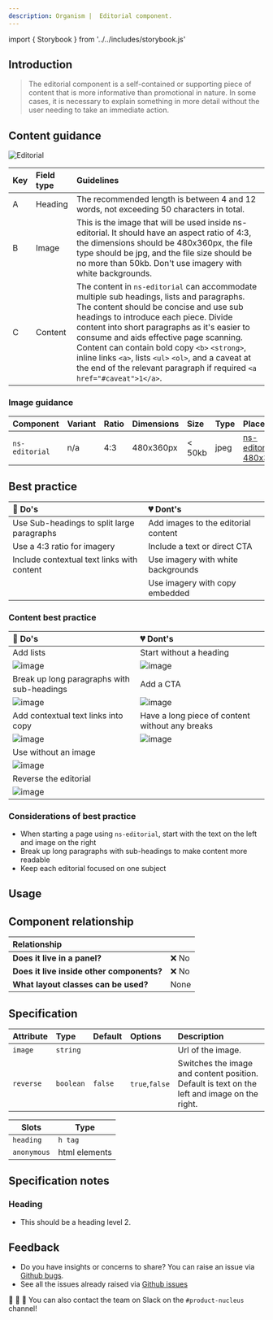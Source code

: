 ```yaml
---
description: Organism |  Editorial component.
---
```


import { Storybook } from '../../includes/storybook.js'

## Introduction

> The editorial component is a self-contained or supporting piece of content that is more informative than promotional in nature. In some cases, it is necessary to explain something in more detail without the user needing to take an immediate action.

## Content guidance

![Editorial](https://user-images.githubusercontent.com/45626534/73436310-2ec84200-4342-11ea-85de-d9394fdf2f67.png)

| Key | Field type | Guidelines |
| :--- | :--- | :--- |
| A | Heading | The recommended length is between 4 and 12 words, not exceeding 50 characters in total.  |
| B | Image | This is the image that will be used inside ns-editorial. It should have an aspect ratio of 4:3, the dimensions should be 480x360px, the file type should be jpg, and the file size should be no more than 50kb. Don't use imagery with white backgrounds. |
| C | Content | The content in `ns-editorial` can accommodate multiple sub headings, lists and paragraphs. The content should be concise and use sub headings to introduce each piece. Divide content into short paragraphs as it's easier to consume and aids effective page scanning. Content can contain bold copy `<b>` `<strong>`, inline links `<a>`, lists `<ul>` `<ol>`, and a caveat at the end of the relevant paragraph if required `<a href="#caveat">1</a>`.|

### Image guidance

| Component | Variant | Ratio | Dimensions | Size | Type | Placeholder |
| :--- | :--- | :--- | :--- | :--- | :--- | :--- |
| `ns-editorial`| n/a | 4:3 | 480x360px | &lt; 50kb | jpeg | [ns-editorial-480x360px](https://user-images.githubusercontent.com/50207859/67642150-d461b480-f900-11e9-9803-5ff4df7ad9a7.jpg) |

## Best practice

| 💚 Do's | 💔 Dont's |
| :--- | :--- |
| Use Sub-headings to split large paragraphs | Add images to the editorial content |
| Use a 4:3 ratio for imagery | Include a text or direct CTA |
| Include contextual text links with content | Use imagery with white backgrounds |
|  | Use imagery with copy embedded |

### Content best practice

| 💚 Do's | 💔 Dont's |
| :--- | :--- |
| Add lists | Start without a heading |
| ![image](https://user-images.githubusercontent.com/28779/65035656-a53f4700-d941-11e9-949d-64dbcf28d35d.png) | ![image](https://user-images.githubusercontent.com/28779/65036035-6bbb0b80-d942-11e9-832b-ef79afced5e5.png) |
| Break up long paragraphs with sub-headings | Add a CTA |
| ![image](https://user-images.githubusercontent.com/28779/65035911-331b3200-d942-11e9-9d0f-d95f02acb42b.png) | ![image](https://user-images.githubusercontent.com/28779/65036062-7a092780-d942-11e9-8806-6253a1b236b7.png) |
| Add contextual text links into copy | Have a long piece of content without any breaks |
| ![image](https://user-images.githubusercontent.com/28779/65035966-4af2b600-d942-11e9-9dc6-b30d5e94ca01.png) | ![image](https://user-images.githubusercontent.com/28779/65036084-842b2600-d942-11e9-8c1a-198a8769f166.png) |
| Use without an image |  |
| ![image](https://user-images.githubusercontent.com/28779/65035985-5514b480-d942-11e9-9b2c-753f3338c7f3.png) |  |
| Reverse the editorial |  |
| ![image](https://user-images.githubusercontent.com/28779/65036012-61990d00-d942-11e9-9e7a-f51f4ef7c47e.png) |  |

### Considerations of best practice

* When starting a page using `ns-editorial`, start with the text on the left and image on the right
* Break up long paragraphs with sub-headings to make content more readable
* Keep each editorial focused on one subject

## Usage

<Storybook story="components-ns-editorial--editorial"></Storybook>

## Component relationship

|  **Relationship**  |  |
| :--- | :--- |
| **Does it live in a panel?** | ❌ No |
| **Does it live inside other components?** |  ❌ No |
| **What layout classes can be used?**  | None |

## Specification

| Attribute    | Type | Default | Options | Description |
| :--- | :--- | :--- | :--- | :--- |
| `image` | `string` |  |  | Url of the image. |
| `reverse` | `boolean` | `false` | `true`,`false` | Switches the image and content position. Default is text on the left and image on the right. |

| Slots       | Type          |
| ----------- | ------------- |
| `heading`   | `h tag`       |
| `anonymous` | html elements |

## Specification  notes

### Heading

*  This should be a heading level 2.

## Feedback

* Do you have insights or concerns to share? You can raise an issue via [Github bugs](https://github.com/ConnectedHomes/nucleus/issues/new?assignees=&labels=Bug&template=a--bug-report.md&title=[bug]%20[ns-editorial]).
* See all the issues already raised via [Github issues](https://github.com/connectedHomes/nucleus/issues?utf8=%E2%9C%93&q=is%3Aopen+is%3Aissue+label%3ABug+[ns-editorial])

💩 🎉 🦄 You can also contact the team on Slack on the `#product-nucleus` channel!
